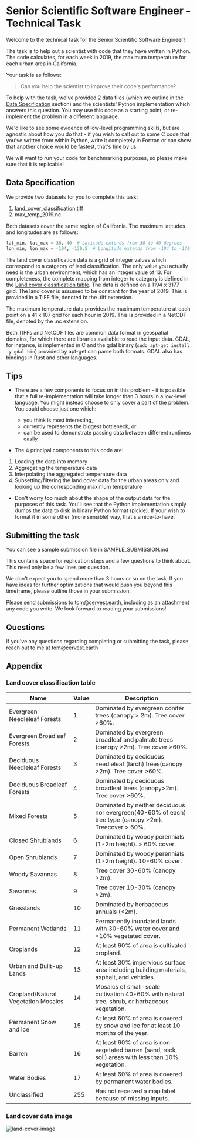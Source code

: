 # Senior Scientific Software Engineer - Technical Task

Welcome to the technical task for the Senior Scientific Software Engineer!

The task is to help out a scientist with code that they have written in Python. The code calculates, for each week in 2019, the maximum temperature for each urban area in California.

Your task is as follows:

> Can you help the scientist to improve their code's performance?

To help with the task, we've provided 2 data files (which we outline in the [Data Specification](#data-specification) section) and the scientists' Python implementation which answers this question. You may use this code as a starting point, or re-implement the problem in a different language.

We'd like to see some evidence of low-level programming skills, but are agnostic about how you do that - if you wish to call out to some C code that you've written from within Python, write it completely in Fortran or can show that another choice would be fastest, that's fine by us.

We will want to run your code for benchmarking purposes, so please make sure that it is replicable!

## Data Specification

We provide two datasets for you to complete this task:

1. land_cover_classification.tiff
2. max_temp_2019.nc

Both datasets cover the same region of California. The maximum latitudes and longitudes are as follows:

```python
lat_min, lat_max = 30, 40  # Latitude extends from 30 to 40 degrees
lon_min, lon_max = -104, -130.5  # Longitude extends from -104 to -130.5 degrees
```

The land cover classification data is a grid of integer values which correspond to a catgeory of land classification. The only value you actually need is the urban environment, which has an integer value of 13. For completeness, the complete mapping from integer to category is defined in the [Land cover classification table](#land-cover-classification-table). The data is defined on a 1194 x 3177 grid. The land cover is assumed to be constant for the year of 2019. This is provided in a TIFF file, denoted bt the .tiff extension.

The maximum temperature data provides the maximum temperature at each point on a 41 x 107 grid for each hour in 2019. This is provided in a NetCDF file, denoted by the .nc extension. 

Both TIFFs and NetCDF files are common data format in geospatial domains, for which there are libraries available to read the input data. GDAL, for instance, is implemented in C and the gdal binary (`sudo apt-get install -y gdal-bin`) provided by apt-get can parse both formats. GDAL also has bindings in Rust and other languages. 

## Tips

* There are a few components to focus on in this problem - it is possible that a full re-implementation will take longer than 3 hours in a low-level language. You might instead choose to only cover a part of the problem. You could choose just one which:
  *  you think is most interesting,
  *  currently represents the biggest bottleneck, or
  *  can be used to demonstrate passing data between different runtimes easily

*  The 4 principal components to this code are:
  1. Loading the data into memory
  2. Aggregating the temperature data
  3. Interpolating the aggregated temperature data
  4. Subsetting/filtering the land cover data for the urban areas only and looking up the corresponding maximum temperature

* Don't worry too much about the shape of the output data for the purposes of this task. You'll see that the Python implementation simply dumps the data to disk in binary Python format (pickle). If your wish to format it in some other (more sensible) way, that's a nice-to-have.

## Submitting the task

You can see a sample submission file in SAMPLE_SUBMISSION.md

This contains space for replication steps and a few questions to think about. This need only be a few lines per question.

We don't expect you to spend more than 3 hours or so on the task. If you have ideas for further optimizations that would push you beyond this timeframe, please outline those in your submission.

Please send submissions to tom@cervest.earth, including as an attachment any code you write. We look forward to reading your submissions!

## Questions

If you've any questions regarding completing or submitting the task, please reach out to me at tom@cervest.earth

## Appendix

### Land cover classification table

| Name                                | Value | Description                                                                                          |
|-------------------------------------|-------|------------------------------------------------------------------------------------------------------|
| Evergreen Needleleaf Forests        | 1     | Dominated by evergreen conifer trees (canopy > 2m). Tree cover >60%.                                 |
| Evergreen Broadleaf Forests         | 2     | Dominated by evergreen broadleaf and palmate trees (canopy >2m). Tree cover >60%.                    |
| Deciduous Needleleaf Forests        | 3     | Dominated by deciduous needleleaf (larch) trees(canopy >2m). Tree cover >60%.                        |
| Deciduous Broadleaf Forests         | 4     | Dominated by deciduous broadleaf trees (canopy>2m). Tree cover >60%.                                 |
| Mixed Forests                       | 5     | Dominated by neither deciduous nor evergreen(40-60% of each) tree type (canopy >2m). Treecover > 60%.|
| Closed Shrublands                   | 6     | Dominated by woody perennials (1-2m height). > 60% cover.                                            |
| Open Shrublands                     | 7     | Dominated by woody perennials (1-2m height). 10-60% cover.                                           |
| Woody Savannas                      | 8     | Tree cover 30-60% (canopy >2m).                                                                      |
| Savannas                            | 9     | Tree cover 10-30% (canopy >2m).                                                                      |
| Grasslands                          | 10    | Dominated by herbaceous annuals (<2m).                                                               |
| Permanent Wetlands                  | 11    | Permanently inundated lands with 30-60% water cover and >10% vegetated cover.                        |
| Croplands                           | 12    | At least 60% of area is cultivated cropland.                                                         |
| Urban and Built-up Lands            | 13    | At least 30% impervious surface area including building materials, asphalt, and vehicles.            |
| Cropland/Natural Vegetation Mosaics | 14    | Mosaics of small-scale cultivation 40-60% with natural tree, shrub, or herbaceous vegetation.        |
| Permanent Snow and Ice              | 15    | At least 60% of area is covered by snow and ice for at least 10 months of the year.                  |
| Barren                              | 16    | At least 60% of area is non-vegetated barren (sand, rock, soil) areas with less than 10% vegetation. |
| Water Bodies                        | 17    | At least 60% of area is covered by permanent water bodies.                                           |
| Unclassified                        | 255   | Has not received a map label because of missing inputs.                                              |

### Land cover data image

![land-cover-image](static/land_cover.png)
